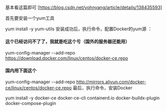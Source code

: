 
基本看这篇即可 [https://blog.csdn.net/yohnyang/article/details/138435593]



首先要安装一个yum工具

yum install -y yum-utils
安装成功后，执行命令，配置Docker的yum源 ：

#### 这个已经访问不了了，我就是吃这个亏（国外的服务器还能用）
yum-config-manager --add-repo https://download.docker.com/linux/centos/docker-ce.repo 
​
#### 国内用下面这个
yum-config-manager --add-repo http://mirrors.aliyun.com/docker-ce/linux/centos/docker-ce.repo
最后，执行命令，安装Docker

yum install -y docker-ce docker-ce-cli containerd.io docker-buildx-plugin docker-compose-plugin

